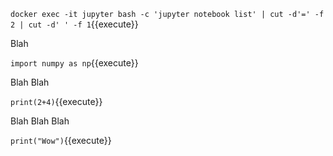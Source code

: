 `docker exec -it jupyter bash -c 'jupyter notebook list' | cut -d'=' -f 2 | cut -d' ' -f 1`{{execute}}

Blah

`import numpy as np`{{execute}}

Blah Blah

`print(2+4)`{{execute}}

Blah Blah Blah

`print("Wow")`{{execute}}
